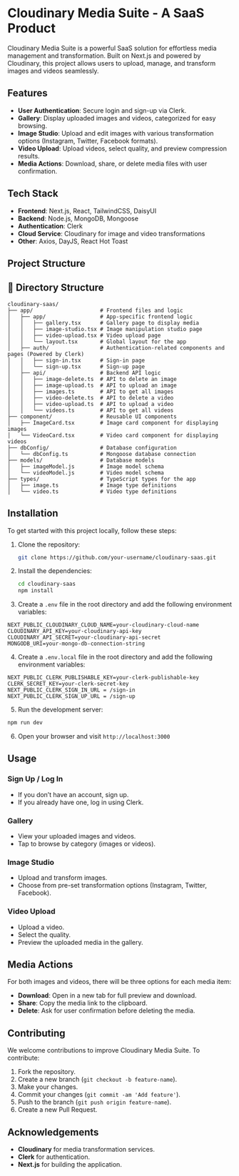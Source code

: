 # Cloudinary Media Suite - A SaaS Product

Cloudinary Media Suite is a powerful SaaS solution for effortless media management and transformation. Built on Next.js and powered by Cloudinary, this project allows users to upload, manage, and transform images and videos seamlessly.

## Features

- **User Authentication**: Secure login and sign-up via Clerk.
- **Gallery**: Display uploaded images and videos, categorized for easy browsing.
- **Image Studio**: Upload and edit images with various transformation options (Instagram, Twitter, Facebook formats).
- **Video Upload**: Upload videos, select quality, and preview compression results.
- **Media Actions**: Download, share, or delete media files with user confirmation.

## Tech Stack

- **Frontend**: Next.js, React, TailwindCSS, DaisyUI
- **Backend**: Node.js, MongoDB, Mongoose
- **Authentication**: Clerk
- **Cloud Service**: Cloudinary for image and video transformations
- **Other**: Axios, DayJS, React Hot Toast

## Project Structure

## 📂 Directory Structure

```plaintext
cloudinary-saas/
├── app/                     # Frontend files and logic
│   ├── app/                 # App-specific frontend logic
│   │   ├── gallery.tsx      # Gallery page to display media
│   │   ├── image-studio.tsx # Image manipulation studio page
│   │   ├── video-upload.tsx # Video upload page
│   │   └── layout.tsx       # Global layout for the app
│   ├── auth/                # Authentication-related components and pages (Powered by Clerk)
│   │   ├── sign-in.tsx      # Sign-in page
│   │   └── sign-up.tsx      # Sign-up page
│   ├── api/                 # Backend API logic
│   │   ├── image-delete.ts  # API to delete an image
│   │   ├── image-upload.ts  # API to upload an image
│   │   ├── images.ts        # API to get all images
│   │   ├── video-delete.ts  # API to delete a video
│   │   ├── video-upload.ts  # API to upload a video
│   │   └── videos.ts        # API to get all videos
├── component/               # Reusable UI components
│   ├── ImageCard.tsx        # Image card component for displaying images
│   └── VideoCard.tsx        # Video card component for displaying videos
├── dbConfig/                # Database configuration
│   └── dbConfig.ts          # Mongoose database connection
├── models/                  # Database models
│   ├── imageModel.js        # Image model schema
│   └── videoModel.js        # Video model schema
├── types/                   # TypeScript types for the app
│   ├── image.ts             # Image type definitions
│   └── video.ts             # Video type definitions
```
## Installation

To get started with this project locally, follow these steps:

1. Clone the repository:

   ```bash
   git clone https://github.com/your-username/cloudinary-saas.git
   
2. Install the dependencies:

    ```bash
    cd cloudinary-saas
    npm install
    ```
3. Create a ```.env``` file in the root directory and add the following environment variables:

  ```plaintext
  NEXT_PUBLIC_CLOUDINARY_CLOUD_NAME=your-cloudinary-cloud-name
  CLOUDINARY_API_KEY=your-cloudinary-api-key
  CLOUDINARY_API_SECRET=your-cloudinary-api-secret
  MONGODB_URI=your-mongo-db-connection-string
  ```
4. Create a ```.env.local``` file in the root directory and add the following environment variables:
  ```plaintext
  NEXT_PUBLIC_CLERK_PUBLISHABLE_KEY=your-clerk-publishable-key
  CLERK_SECRET_KEY=your-clerk-secret-key
  NEXT_PUBLIC_CLERK_SIGN_IN_URL = /sign-in
  NEXT_PUBLIC_CLERK_SIGN_UP_URL = /sign-up
  ```
5. Run the development server:
  
  ```bash
  npm run dev
  ```
6. Open your browser and visit ```http://localhost:3000```

## Usage

### Sign Up / Log In
- If you don’t have an account, sign up.
- If you already have one, log in using Clerk.

### Gallery
- View your uploaded images and videos.
- Tap to browse by category (images or videos).

### Image Studio
- Upload and transform images.
- Choose from pre-set transformation options (Instagram, Twitter, Facebook).

### Video Upload
- Upload a video.
- Select the quality.
- Preview the uploaded media in the gallery.

## Media Actions

For both images and videos, there will be three options for each media item:

- **Download**: Open in a new tab for full preview and download.
- **Share**: Copy the media link to the clipboard.
- **Delete**: Ask for user confirmation before deleting the media.

## Contributing

We welcome contributions to improve Cloudinary Media Suite. To contribute:

1. Fork the repository.
2. Create a new branch (`git checkout -b feature-name`).
3. Make your changes.
4. Commit your changes (`git commit -am 'Add feature'`).
5. Push to the branch (`git push origin feature-name`).
6. Create a new Pull Request.

## Acknowledgements

- **Cloudinary** for media transformation services.
- **Clerk** for authentication.
- **Next.js** for building the application.

